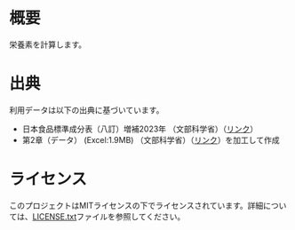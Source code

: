 # 概要
栄養素を計算します。

# 出典
利用データは以下の出典に基づいています。

* 日本食品標準成分表（八訂）増補2023年 （文部科学省）（[リンク](https://www.mext.go.jp/a_menu/syokuhinseibun/mext_00001.html)）  
* 第2章（データ） (Excel:1.9MB) （文部科学省）（[リンク](https://www.mext.go.jp/content/20230428-mxt_kagsei-mext_00001_012.xlsx)）を加工して作成

# ライセンス  
このプロジェクトはMITライセンスの下でライセンスされています。詳細については、[LICENSE.txt](LICENSE.txt)ファイルを参照してください。